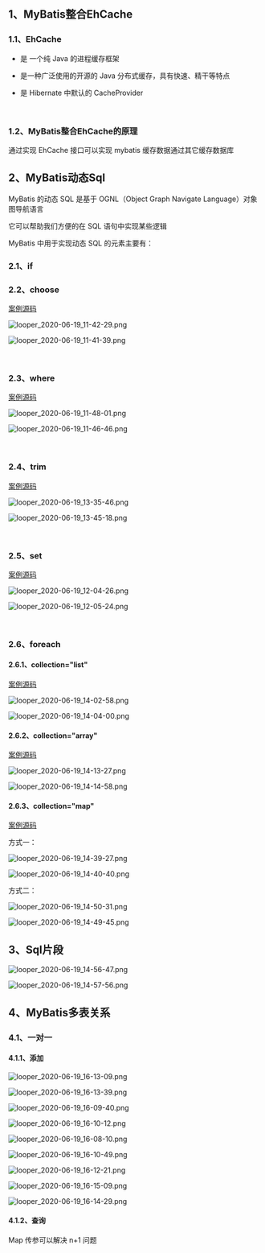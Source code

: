 ## 1、MyBatis整合EhCache

### 1.1、EhCache

* 是 一个纯 Java 的进程缓存框架

* 是一种广泛使用的开源的 Java 分布式缓存，具有快速、精干等特点

* 是 Hibernate 中默认的 CacheProvider

<br>

### 1.2、MyBatis整合EhCache的原理

通过实现 EhCache 接口可以实现 mybatis 缓存数据通过其它缓存数据库





## 2、MyBatis动态Sql



MyBatis 的动态 SQL 是基于 OGNL（Object Graph Navigate Language）对象图导航语言

它可以帮助我们方便的在 SQL 语句中实现某些逻辑

MyBatis 中用于实现动态 SQL 的元素主要有：

### 2.1、if



### 2.2、choose

[案例源码](0619-mybatis-02)

![looper_2020-06-19_11-42-29.png](image/20200619/looper_2020-06-19_11-42-29.png)



![looper_2020-06-19_11-41-39.png](image/20200619/looper_2020-06-19_11-41-39.png)

<br>

### 2.3、where

[案例源码](0619-mybatis-02)

![looper_2020-06-19_11-48-01.png](image/20200619/looper_2020-06-19_11-48-01.png)



![looper_2020-06-19_11-46-46.png](image/20200619/looper_2020-06-19_11-46-46.png)







<br>

### 2.4、trim

[案例源码](0619-mybatis-02)

![looper_2020-06-19_13-35-46.png](image/20200619/looper_2020-06-19_13-35-46.png)

![looper_2020-06-19_13-45-18.png](image/20200619/looper_2020-06-19_13-45-18.png)



<br>

### 2.5、set

[案例源码](0619-mybatis-02)

![looper_2020-06-19_12-04-26.png](image/20200619/looper_2020-06-19_12-04-26.png)



![looper_2020-06-19_12-05-24.png](image/20200619/looper_2020-06-19_12-05-24.png)

<br>

### 2.6、foreach



#### 2.6.1、collection="list"

[案例源码](0619-mybatis-02)

![looper_2020-06-19_14-02-58.png](image/20200619/looper_2020-06-19_14-02-58.png)



![looper_2020-06-19_14-04-00.png](image/20200619/looper_2020-06-19_14-04-00.png)



#### 2.6.2、collection="array"

[案例源码](0619-mybatis-02)

![looper_2020-06-19_14-13-27.png](image/20200619/looper_2020-06-19_14-13-27.png)



![looper_2020-06-19_14-14-58.png](image/20200619/looper_2020-06-19_14-14-58.png)



#### 2.6.3、collection="map"

[案例源码](0619-mybatis-02)

方式一：

![looper_2020-06-19_14-39-27.png](image/20200619/looper_2020-06-19_14-39-27.png)



![looper_2020-06-19_14-40-40.png](image/20200619/looper_2020-06-19_14-40-40.png)



方式二：



![looper_2020-06-19_14-50-31.png](image/20200619/looper_2020-06-19_14-50-31.png)



![looper_2020-06-19_14-49-45.png](image/20200619/looper_2020-06-19_14-49-45.png)







## 3、Sql片段



![looper_2020-06-19_14-56-47.png](image/20200619/looper_2020-06-19_14-56-47.png)



![looper_2020-06-19_14-57-56.png](image/20200619/looper_2020-06-19_14-57-56.png)





## 4、MyBatis多表关系

### 4.1、一对一



#### 4.1.1、添加

![looper_2020-06-19_16-13-09.png](image/20200619/looper_2020-06-19_16-13-09.png)



![looper_2020-06-19_16-13-39.png](image/20200619/looper_2020-06-19_16-13-39.png)



![looper_2020-06-19_16-09-40.png](image/20200619/looper_2020-06-19_16-09-40.png)



![looper_2020-06-19_16-10-12.png](image/20200619/looper_2020-06-19_16-10-12.png)



![looper_2020-06-19_16-08-10.png](image/20200619/looper_2020-06-19_16-08-10.png)



![looper_2020-06-19_16-10-49.png](image/20200619/looper_2020-06-19_16-10-49.png)



![looper_2020-06-19_16-12-21.png](image/20200619/looper_2020-06-19_16-12-21.png)



![looper_2020-06-19_16-15-09.png](image/20200619/looper_2020-06-19_16-15-09.png)



![looper_2020-06-19_16-14-29.png](image/20200619/looper_2020-06-19_16-14-29.png)



#### 4.1.2、查询



Map 传参可以解决 n+1 问题



















